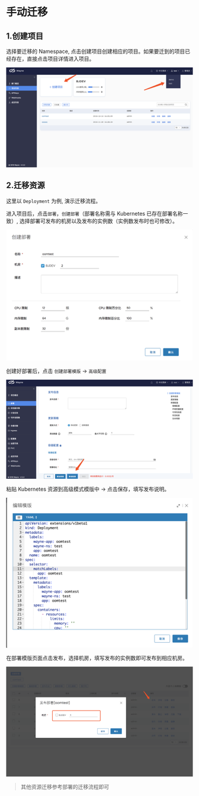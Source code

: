 # 手动迁移

## 1.创建项目

选择要迁移的 Namespace, 点击创建项目创建相应的项目。如果要迁到的项目已经存在，直接点击项目详情进入项目。

![](../images/portal-migration.png?classes=border,shadow)

## 2.迁移资源

这里以 `Deployment` 为例, 演示迁移流程。

进入项目后，点击`部署`，`创建部署`（部署名称需与 Kubernetes 已存在部署名称一致）, 选择部署可发布的机房以及发布的实例数（实例数发布时也可修改）。

![](../images/portal-migration-deployment.png?classes=border,shadow)

创建好部署后，点击 `创建部署模版` -> `高级配置`

![](../images/portal-migration-deployment-tpl.png?classes=border,shadow)

粘贴 Kubernetes 资源到高级模式模版中 -> 点击保存，填写发布说明。

![](../images/portal-migration-deployment-ace.png?classes=border,shadow)

在部署模版页面点击发布，选择机房，填写发布的实例数即可发布到相应机房。

![](../images/portal-migration-deployment-deploy.png?classes=border,shadow)


> 其他资源迁移参考部署的迁移流程即可
